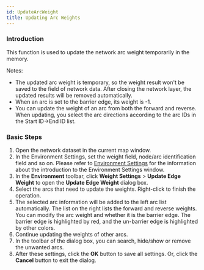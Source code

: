 ```yaml
---
id: UpdateArcWeight
title: Updating Arc Weights
---
```

### Introduction

This function is used to update the network arc weight temporarily in the memory.

Notes:

* The updated arc weight is temporary, so the weight result won't be saved to the field of network data. After closing the network layer, the updated results will be removed automatically.
* When an arc is set to the barrier edge, its weight is -1.
* You can update the weight of an arc from both the forward and reverse. When updating, you select the arc directions according to the arc IDs in the Start ID->End ID list.

### Basic Steps

  1. Open the network dataset in the current map window.
  2. In the Environment Settings, set the weight field, node/arc identification field and so on. Please refer to [Environment Settings](NetAnalystEnvironmentWIN) for the information about the introduction to the Environment Settings window.
  3. In the **Environment** toolbar, click **Weight Settings** > **Update Edge Weight** to open the **Update Edge Weight** dialog box.
  4. Select the arcs that need to update the weights. Right-click to finish the operation.
  5. The selected arc information will be added to the left arc list automatically. The list on the right lists the forward and reverse weights. You can modify the arc weight and whether it is the barrier edge. The barrier edge is highlighted by red, and the un-barrier edge is highlighted by other colors.
  6. Continue updating the weights of other arcs.
  7. In the toolbar of the dialog box, you can search, hide/show or remove the unwanted arcs.
  8. After these settings, click the **OK** button to save all settings. Or, click the **Cancel** button to exit the dialog.
